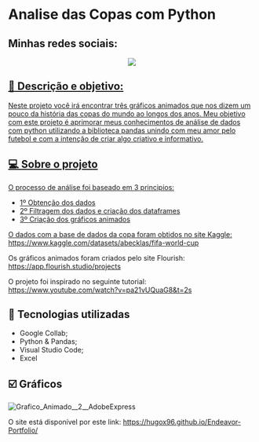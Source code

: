 # Analise das Copas com Python

## Minhas redes sociais:

<p align="center">
	<a  href="https://github.com/Hugox96/">
	<img src="https://img.shields.io/static/v1?label=Git&message=Hugo&color=191970&style=for-the-badge&logo=ghost"/>
</p>	


 ## :memo: Descrição e objetivo:
 
Neste projeto você irá encontrar três gráficos animados que nos dizem um pouco da história das copas do mundo ao longos dos anos. Meu objetivo com este projeto é aprimorar meus conhecimentos de análise de dados com python utilizando a biblioteca pandas unindo com meu amor pelo futebol e com a intenção de criar algo criativo e informativo.


## 💻 Sobre o projeto

O processo de análise foi baseado em 3 principios:

* 1º Obtenção dos dados
* 2º Filtragem dos dados e criação dos dataframes
* 3º Criação dos gráficos animados

O dados com a base de dados da copa foram obtidos no site Kaggle: https://www.kaggle.com/datasets/abecklas/fifa-world-cup

Os gráficos animados foram criados pelo site Flourish: https://app.flourish.studio/projects

O projeto foi inspirado no seguinte tutorial: https://www.youtube.com/watch?v=pa21vUQuaG8&t=2s

## :wrench: Tecnologias utilizadas
* Google Collab;
* Python & Pandas;
* Visual Studio Code; 	
* Excel 	
	
## :ballot_box_with_check: Gráficos
	

![Grafico_Animado__2__AdobeExpress](https://user-images.githubusercontent.com/62472486/207702177-a6c57ff7-c7e5-4a17-8a79-f8cac3fb824a.gif)


 O site está disponível por este link: https://hugox96.github.io/Endeavor-Portfolio/


